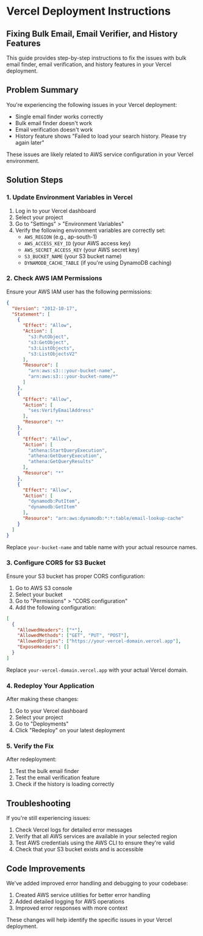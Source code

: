 # Vercel Deployment Instructions

## Fixing Bulk Email, Email Verifier, and History Features

This guide provides step-by-step instructions to fix the issues with bulk email finder, email verification, and history features in your Vercel deployment.

## Problem Summary

You're experiencing the following issues in your Vercel deployment:
- Single email finder works correctly
- Bulk email finder doesn't work
- Email verification doesn't work
- History feature shows "Failed to load your search history. Please try again later"

These issues are likely related to AWS service configuration in your Vercel environment.

## Solution Steps

### 1. Update Environment Variables in Vercel

1. Log in to your Vercel dashboard
2. Select your project
3. Go to "Settings" > "Environment Variables"
4. Verify the following environment variables are correctly set:
   - `AWS_REGION` (e.g., ap-south-1)
   - `AWS_ACCESS_KEY_ID` (your AWS access key)
   - `AWS_SECRET_ACCESS_KEY` (your AWS secret key)
   - `S3_BUCKET_NAME` (your S3 bucket name)
   - `DYNAMODB_CACHE_TABLE` (if you're using DynamoDB caching)

### 2. Check AWS IAM Permissions

Ensure your AWS IAM user has the following permissions:

```json
{
  "Version": "2012-10-17",
  "Statement": [
    {
      "Effect": "Allow",
      "Action": [
        "s3:PutObject",
        "s3:GetObject",
        "s3:ListObjects",
        "s3:ListObjectsV2"
      ],
      "Resource": [
        "arn:aws:s3:::your-bucket-name",
        "arn:aws:s3:::your-bucket-name/*"
      ]
    },
    {
      "Effect": "Allow",
      "Action": [
        "ses:VerifyEmailAddress"
      ],
      "Resource": "*"
    },
    {
      "Effect": "Allow",
      "Action": [
        "athena:StartQueryExecution",
        "athena:GetQueryExecution",
        "athena:GetQueryResults"
      ],
      "Resource": "*"
    },
    {
      "Effect": "Allow",
      "Action": [
        "dynamodb:PutItem",
        "dynamodb:GetItem"
      ],
      "Resource": "arn:aws:dynamodb:*:*:table/email-lookup-cache"
    }
  ]
}
```

Replace `your-bucket-name` and table name with your actual resource names.

### 3. Configure CORS for S3 Bucket

Ensure your S3 bucket has proper CORS configuration:

1. Go to AWS S3 console
2. Select your bucket
3. Go to "Permissions" > "CORS configuration"
4. Add the following configuration:

```json
[
  {
    "AllowedHeaders": ["*"],
    "AllowedMethods": ["GET", "PUT", "POST"],
    "AllowedOrigins": ["https://your-vercel-domain.vercel.app"],
    "ExposeHeaders": []
  }
]
```

Replace `your-vercel-domain.vercel.app` with your actual Vercel domain.

### 4. Redeploy Your Application

After making these changes:

1. Go to your Vercel dashboard
2. Select your project
3. Go to "Deployments"
4. Click "Redeploy" on your latest deployment

### 5. Verify the Fix

After redeployment:

1. Test the bulk email finder
2. Test the email verification feature
3. Check if the history is loading correctly

## Troubleshooting

If you're still experiencing issues:

1. Check Vercel logs for detailed error messages
2. Verify that all AWS services are available in your selected region
3. Test AWS credentials using the AWS CLI to ensure they're valid
4. Check that your S3 bucket exists and is accessible

## Code Improvements

We've added improved error handling and debugging to your codebase:

1. Created AWS service utilities for better error handling
2. Added detailed logging for AWS operations
3. Improved error responses with more context

These changes will help identify the specific issues in your Vercel deployment.